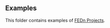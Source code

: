 ## Examples

This folder contains examples of [FEDn Projects](https://fedn.readthedocs.io/en/latest/projects.html).
